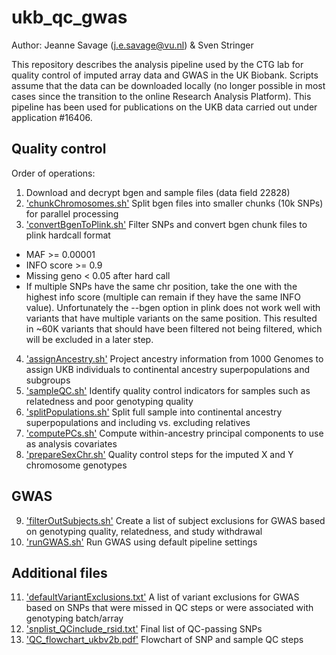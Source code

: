 # ukb_qc_gwas

Author: Jeanne Savage (j.e.savage@vu.nl) & Sven Stringer

This repository describes the analysis pipeline used by the CTG lab for quality control of imputed array data and GWAS in the UK Biobank. Scripts assume that the data can be downloaded locally (no longer possible in most cases since the transition to the online Research Analysis Platform). This pipeline has been used for publications on the UKB data carried out under application #16406.

## Quality control
Order of operations:
1) Download and decrypt bgen and sample files (data field 22828)
2) ['chunkChromosomes.sh'](2_chunkChromosomes.sh) Split bgen files into smaller chunks (10k SNPs) for parallel processing 
3) ['convertBgenToPlink.sh'](3_convertBgenToPlink.sh) Filter SNPs and convert bgen chunk files to plink hardcall format  
 - MAF >= 0.00001
 - INFO score  >= 0.9
 - Missing geno < 0.05 after hard call 
 - If multiple SNPs have the same chr position, take the one with the highest info score (multiple can remain if they have the same INFO value). Unfortunately the --bgen option in plink does not work well with variants that have multiple variants on the same position. This resulted in ~60K variants that should have been filtered not being filtered, which will be excluded in a later step.
4) ['assignAncestry.sh'](4_assignAncestry.sh) Project ancestry information from 1000 Genomes to assign UKB individuals to continental ancestry superpopulations and subgroups
5) ['sampleQC.sh'](5_sampleQC.sh) Identify quality control indicators for samples such as relatedness and poor genotyping quality
6) ['splitPopulations.sh'](6_splitPopulations.sh) Split full sample into continental ancestry superpopulations and including vs. excluding relatives 
7) ['computePCs.sh'](7_computePCs.sh) Compute within-ancestry principal components to use as analysis covariates
8) ['prepareSexChr.sh'](8_prepareSexChr.sh) Quality control steps for the imputed X and Y chromosome genotypes

## GWAS
9) ['filterOutSubjects.sh'](9_filterOutSubjects.sh) Create a list of subject exclusions for GWAS based on genotyping quality, relatedness, and study withdrawal
10) ['runGWAS.sh'](10_runGWAS.sh) Run GWAS using default pipeline settings

## Additional files
11) ['defaultVariantExclusions.txt'](defaultVariantExclusions.txt) A list of variant exclusions for GWAS based on SNPs that were missed in QC steps or were associated with genotyping batch/array
12) ['snplist_QCinclude_rsid.txt'](https://surfdrive.surf.nl/files/index.php/s/dSw6QVhuNF1PjiT) Final list of QC-passing SNPs
13) ['QC_flowchart_ukbv2b.pdf'](QC_flowchart_ukbv2b.pdf) Flowchart of SNP and sample QC steps 

